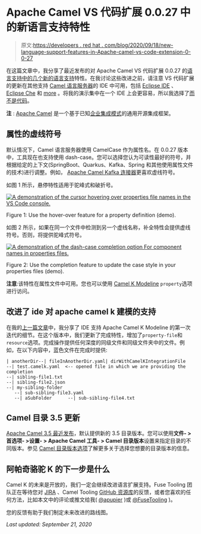 # Apache Camel VS 代码扩展 0.0.27 中的新语言支持特性

> 原文:[https://developers . red hat . com/blog/2020/09/18/new-language-support-features-in-Apache-camel-vs-code-extension-0-0-27](https://developers.redhat.com/blog/2020/09/18/new-language-support-features-in-apache-camel-vs-code-extension-0-0-27)

在这篇文章中，我分享了最近发布的对 Apache Camel VS 代码扩展 0.0.27 的[语言支持中的几个新的](https://marketplace.visualstudio.com/items?itemName=redhat.vscode-apache-camel)[语言支持](https://microsoft.github.io/language-server-protocol/)特性。在我讨论这些改进之前，请注意 VS 代码扩展的更新在其他支持 [Camel 语言服务器](https://github.com/camel-tooling/camel-language-server/)的 IDE 中可用，包括 [Eclipse IDE](https://www.eclipse.org/ide/) 、 [Eclipse Che](https://www.eclipse.org/che/) 和 [more](https://github.com/camel-tooling/camel-language-server/#clients) 。将我的演示集中在一个 IDE 上会更容易，所以我选择了[而不是代码](https://developers.redhat.com/blog/category/vs-code/)。

**注** : [Apache Camel](https://camel.apache.org/manual/latest/) 是一个基于已知[企业集成模式](https://camel.apache.org/components/latest/eips/enterprise-integration-patterns.html)的通用开源集成框架。

## 属性的虚线符号

默认情况下，Camel 语言服务器使用 CamelCase 作为属性名。在 0.0.27 版本中，工具现在也支持使用 dash-case。您可以选择您认为可读性最好的符号，并根据给定的上下文(SpringBoot、Quarkus、Kafka、Spring 和其他使用属性文件的技术)进行调整。例如， [Apache Camel Kafka 连接器](https://camel.apache.org/camel-kafka-connector/latest/)更喜欢虚线符号。

如图 1 所示，悬停特性适用于驼峰式和破折号。

[![A demonstration of the cursor hovering over properties file names in the VS Code console.](../Images/020d17c43543f5eaf4027e299bb9d31a.png "Hover Dashed Names In Properties File")](/sites/default/files/blog/2020/09/hoverDashedNamesInPropertiesFile.gif)

Figure 1: Use the hover-over feature for a property definition (demo).

如图 2 所示，如果在同一个文件中检测到另一个虚线名称，补全特性会提供虚线符号。否则，将提供驼峰式符号。

[![A demonstration of the dash-case completion option For component names in properties files.](../Images/4451aa6206364ff2939fa8c6925ad251.png "Dashed Completion For Component Option Name In Properties Files")](/sites/default/files/blog/2020/09/dashedCompletionForComponentOptionNameInPropertiesFiles.gif)

Figure 2: Use the completion feature to update the case style in your properties files (demo).

**注意**:该特性在属性文件中可用。您也可以使用 [Camel K Modeline](https://developers.redhat.com/blog/2020/08/31/introducing-ide-support-for-apache-camel-k-modeline/) `property`选项进行访问。

## 改进了 ide 对 apache camel k 建模的支持

在我的[上一篇文章](https://developers.redhat.com/blog/2020/08/31/introducing-ide-support-for-apache-camel-k-modeline/)中，我分享了 IDE 支持 Apache Camel K Modeline 的第一次迭代的细节。在这个版本中，我们更新了完成特性，增加了`property-file`和`resource`选项。完成操作提供任何深度的同级文件和同级文件夹中的文件。例如，在以下内容中，蓝色文件在完成时提供:

```
| anotherDir--| fileInAnotherDir.yaml| dirWithCamelKIntegrationFile
--| test.camelk.yaml  <-- opened file in which we are providing the completion
--| sibling-file1.txt
--| sibling-file2.json
--| my-sibling-folder
   --| sub-sibling-file3.yaml
   --| aSubFolder      --| sub-sibling-file4.txt
```

## Camel 目录 3.5 更新

[Apache Camel 3.5 最近发布](https://camel.apache.org/blog/2020/09/Camel35-Whatsnew/)，默认提供新的 3.5 目录版本。您可以使用**文件- >首选项- >设置- > Apache Camel 工具- > Camel 目录版本**设置来指定目录的不同版本。参见 [Camel 目录版本选项](https://developers.redhat.com/blog/2019/12/16/vs-code-language-support-for-apache-camel-0-0-20-release/)了解更多关于选择您想要的目录版本的信息。

## 阿帕奇骆驼 K 的下一步是什么

Camel K 的未来是开放的，我们一定会继续改进语言扩展支持。Fuse Tooling 团队正在等待您对 [JIRA](https://issues.redhat.com/browse/FUSETOOLS2) 、Camel Tooling [GitHub 资源库](https://github.com/camel-tooling)的反馈，或者您喜欢的任何方法，比如本文中的评论或推文给我( [@apupier](https://twitter.com/apupier) )或 [@FuseTooling](https://twitter.com/FuseTooling) )。

您的反馈有助于我们制定未来改进的路线图。

*Last updated: September 21, 2020*